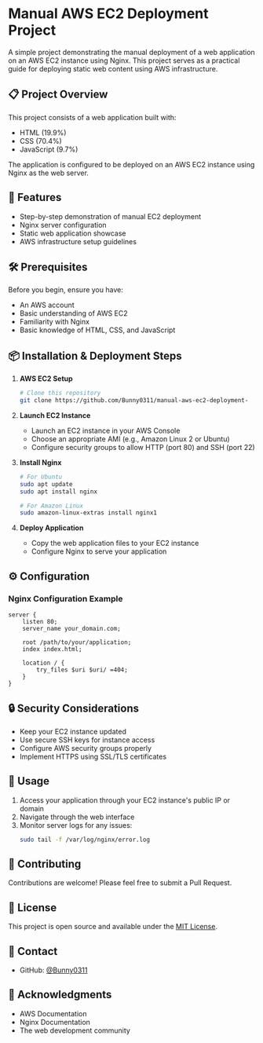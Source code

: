 # Manual AWS EC2 Deployment Project

A simple project demonstrating the manual deployment of a web application on an AWS EC2 instance using Nginx. This project serves as a practical guide for deploying static web content using AWS infrastructure.

## 📋 Project Overview

This project consists of a web application built with:
- HTML (19.9%)
- CSS (70.4%)
- JavaScript (9.7%)

The application is configured to be deployed on an AWS EC2 instance using Nginx as the web server.

## 🚀 Features

- Step-by-step demonstration of manual EC2 deployment
- Nginx server configuration
- Static web application showcase
- AWS infrastructure setup guidelines

## 🛠️ Prerequisites

Before you begin, ensure you have:
- An AWS account
- Basic understanding of AWS EC2
- Familiarity with Nginx
- Basic knowledge of HTML, CSS, and JavaScript

## 📦 Installation & Deployment Steps

1. **AWS EC2 Setup**
   ```bash
   # Clone this repository
   git clone https://github.com/Bunny0311/manual-aws-ec2-deployment-
   ```

2. **Launch EC2 Instance**
   - Launch an EC2 instance in your AWS Console
   - Choose an appropriate AMI (e.g., Amazon Linux 2 or Ubuntu)
   - Configure security groups to allow HTTP (port 80) and SSH (port 22)

3. **Install Nginx**
   ```bash
   # For Ubuntu
   sudo apt update
   sudo apt install nginx

   # For Amazon Linux
   sudo amazon-linux-extras install nginx1
   ```

4. **Deploy Application**
   - Copy the web application files to your EC2 instance
   - Configure Nginx to serve your application

## ⚙️ Configuration

### Nginx Configuration Example
```nginx
server {
    listen 80;
    server_name your_domain.com;

    root /path/to/your/application;
    index index.html;

    location / {
        try_files $uri $uri/ =404;
    }
}
```

## 🔒 Security Considerations

- Keep your EC2 instance updated
- Use secure SSH keys for instance access
- Configure AWS security groups properly
- Implement HTTPS using SSL/TLS certificates

## 🚦 Usage

1. Access your application through your EC2 instance's public IP or domain
2. Navigate through the web interface
3. Monitor server logs for any issues:
   ```bash
   sudo tail -f /var/log/nginx/error.log
   ```

## 👥 Contributing

Contributions are welcome! Please feel free to submit a Pull Request.

## 📝 License

This project is open source and available under the [MIT License](LICENSE).

## 📧 Contact

- GitHub: [@Bunny0311](https://github.com/Bunny0311)

## 🙏 Acknowledgments

- AWS Documentation
- Nginx Documentation
- The web development community
